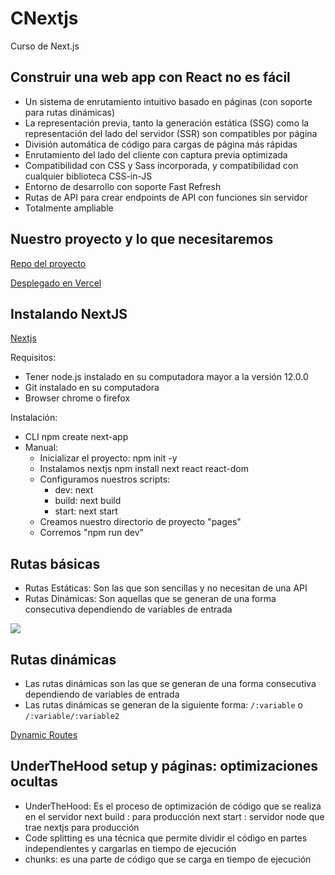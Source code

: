 # CNextjs
Curso de Next.js

## Construir una web app con React no es fácil

  - Un sistema de enrutamiento intuitivo basado en páginas (con soporte para rutas dinámicas)
  - La representación previa, tanto la generación estática (SSG) como la representación del lado del servidor (SSR) son compatibles por página
  - División automática de código para cargas de página más rápidas
  - Enrutamiento del lado del cliente con captura previa optimizada
  - Compatibilidad con CSS y Sass incorporada, y compatibilidad con cualquier biblioteca CSS-in-JS
  - Entorno de desarrollo con soporte Fast Refresh
  - Rutas de API para crear endpoints de API con funciones sin servidor
  - Totalmente ampliable

## Nuestro proyecto y lo que necesitaremos
  [Repo del proyecto](https://github.com/jonalvarezz/platzi-nextjs)

  [Desplegado en Vercel](https://platzi-avo.vercel.app/)

## Instalando NextJS
  [Nextjs](https://nextjs.org/docs/getting-started)

  Requisitos:
  - Tener node.js instalado en su computadora mayor a la versión 12.0.0
  - Git instalado en su computadora
  - Browser chrome o firefox

  Instalación:
  - CLI npm create next-app
  - Manual:
    - Inicializar el proyecto: npm init -y
    - Instalamos nextjs npm install next react react-dom
    - Configuramos nuestros scripts:
      - dev: next
      - build: next build
      - start: next start
    - Creamos nuestro directorio de proyecto "pages"
    - Corremos "npm run dev"

## Rutas básicas
  - Rutas Estáticas: Son las que son sencillas y no necesitan de una API
  - Rutas Dinámicas: Son aquellas que se generan de una forma consecutiva dependiendo de variables de entrada

  ![](https://static.platzi.com/media/user_upload/Captura%20de%20Pantalla%202020-12-04%20a%20la%28s%29%201.05.11-19974b7e-13dd-4ce9-9858-e9dd903e8159.jpg)

## Rutas dinámicas
  - Las rutas dinámicas son las que se generan de una forma consecutiva dependiendo de variables de entrada
  - Las rutas dinámicas se generan de la siguiente forma: `/:variable` o `/:variable/:variable2` 

  [Dynamic Routes](https://nextjs.org/docs/routing/dynamic-routes)

## UnderTheHood setup y páginas: optimizaciones ocultas
  - UnderTheHood: Es el proceso de optimización de código que se realiza en el servidor
    next build : para producción 
    next start : servidor node que trae nextjs para producción
  - Code splitting es una técnica que permite dividir el código en partes independientes y cargarlas en tiempo de ejecución
  - chunks: es una parte de código que se carga en tiempo de ejecución

